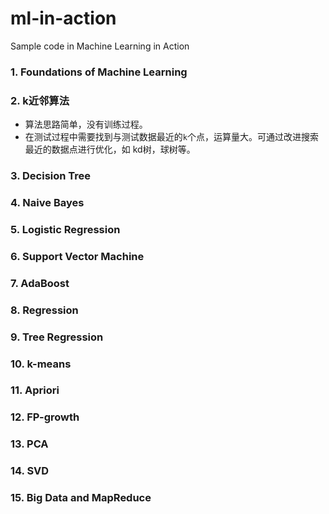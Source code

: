 # ml-in-action

Sample code in Machine Learning in Action

### 1. Foundations of Machine Learning

### 2. k近邻算法
- 算法思路简单，没有训练过程。
- 在测试过程中需要找到与测试数据最近的`k`个点，运算量大。可通过改进搜索最近的数据点进行优化，如 kd树，球树等。

### 3. Decision Tree

### 4. Naive Bayes

### 5. Logistic Regression

### 6. Support Vector Machine

### 7. AdaBoost

### 8. Regression

### 9. Tree Regression

### 10. k-means

### 11. Apriori

### 12. FP-growth

### 13. PCA

### 14. SVD

### 15. Big Data and MapReduce
